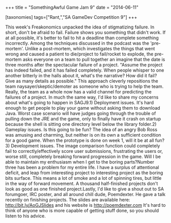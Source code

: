 +++
title = "SomethingAwful Game Jam 9"
date = "2014-06-11"

[taxonomies]
tags=["Rant,","SA GameDev Competition 9"]
+++

This week's Freakonomics unpacked the idea of stigmatizing failure. In short, don't be afraid to fail. Failure shows you something that didn't work. If at all possible, it's better to fail to hit a deadline than complete something incorrectly. Among the techniques discussed in the podcast was the 'pre-mortem'. Unlike a post-mortem, which investigates the things that went wrong and caused a patient to die/project to fail/rocket to explode, the pre-mortem asks everyone on a team to pull together an imagine that the date is three months after the spectacular failure of a project. "Assume the project has indeed failed, and it has failed completely. When people whisper to one another bitterly in the halls about it, what's the narrative? How did it fail? Give as many details as possible." This approach cleverly repositions the team naysayer/skeptic/demoter as someone who is trying to help the team. Really, the team as a whole now has a valid channel for predicting the failures of a project. In much the same way, I'd like to share my concerns about what's going to happen in SAGJ9.1) Deployment issues. It's hard enough to get people to play your game without asking them to download Java. Worst case scenario will have judges going through the trouble of pulling down the JRE and the game, only to finally have it crash on startup because the shell is sitting one directory level below the library folder.2) Gameplay issues. Is this going to be fun? The idea of an angry Bob Ross was amusing and charming, but neither is on its own a sufficient condition for a good game. When the prototype is done on week 1, will it be at all fun?3) Development issues. The image comparison function could completely fail to correctly/effectively score user submissions, frustrating the users or, worse still, completely breaking forward progression in the game. Will I be able to maintain my enthusiasm when I get to the boring parts?Number three has been a problem for my entire life. I have a surplus of attentional deficit, and leap from interesting project to interesting project as the boring bits surface. This means a lot of smoke and a lot of spinning tires, but little in the way of forward movement. A thousand half-finished projects don't look as good as one finished project.Lastly, I'd like to give a shout out to SA forumgoer, IRC poster, and all around chill dude, Poemdexter. He gave a talk recently on finishing projects. The slides are available here: <http://bit.ly/AoGJSlides> and his website is <http://poemdexter.com> It's hard to think of anyone who is more capable of getting stuff done, so you should listen to his advice.
